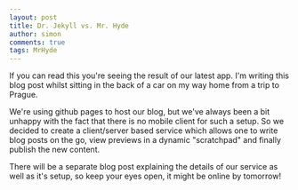 ```yaml
---
layout: post
title: Dr. Jekyll vs. Mr. Hyde
author: simon
comments: true
tags: MrHyde
---
```

If you can read this you're seeing the result of our latest app. I'm writing this blog post whilst sitting in the back of a car on my way home from a trip to Prague. 

We're using github pages to host our blog, but we've always been a bit unhappy with the fact that there is no mobile client for such a setup.
So we decided to create a client/server based service which allows one to write blog posts on the go, view previews in a dynamic "scratchpad" and finally publish the new content. 

There will be a separate blog post explaining the details of our service as well as it's setup, so keep your eyes open, it might be online by tomorrow!
